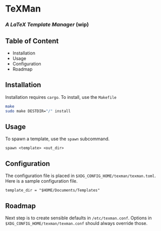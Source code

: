# TeXMan
### *A LaTeX Template Manager* (wip)

## Table of Content
* Installation
* Usage
* Configuration
* Roadmap

## Installation
Installation requires `cargo`. To install, use the `Makefile`
```bash
make
sudo make DESTDIR="/" install
```

## Usage
To spawn a template, use the `spawn` subcommand.
```
spawn <template> <out_dir>
```

## Configuration
The configuration file is placed in `$XDG_CONFIG_HOME/texman/texman.toml`. Here
is a sample configuration file.
```
template_dir = "$HOME/Documents/Templates"
```

## Roadmap
Next step is to create sensible defaults in `/etc/texman.conf`.
Options in `$XDG_CONFIG_HOME/texman/texman.conf` should always override those.
